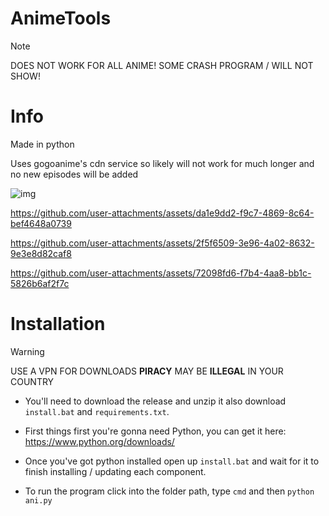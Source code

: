 # AnimeTools

> [!NOTE]
> DOES NOT WORK FOR ALL ANIME! SOME CRASH PROGRAM / WILL NOT SHOW!

# Info

Made in python

Uses gogoanime's cdn service so likely will not work for much longer and no new episodes will be added

![img](https://github.com/user-attachments/assets/ca2c403e-2758-43cc-8c92-9aae769f979e)




https://github.com/user-attachments/assets/da1e9dd2-f9c7-4869-8c64-bef4648a0739


https://github.com/user-attachments/assets/2f5f6509-3e96-4a02-8632-9e3e8d82caf8


https://github.com/user-attachments/assets/72098fd6-f7b4-4aa8-bb1c-5826b6af2f7c



# Installation
>[!WARNING]
>USE A VPN FOR DOWNLOADS **PIRACY** MAY BE **ILLEGAL** IN YOUR COUNTRY

- You'll need to download the release and unzip it also download `install.bat` and `requirements.txt`.

- First things first you're gonna need Python, you can get it here: https://www.python.org/downloads/

- Once you've got python installed open up `install.bat` and wait for it to finish installing / updating each component.

- To run the program click into the folder path, type `cmd` and then `python ani.py`
